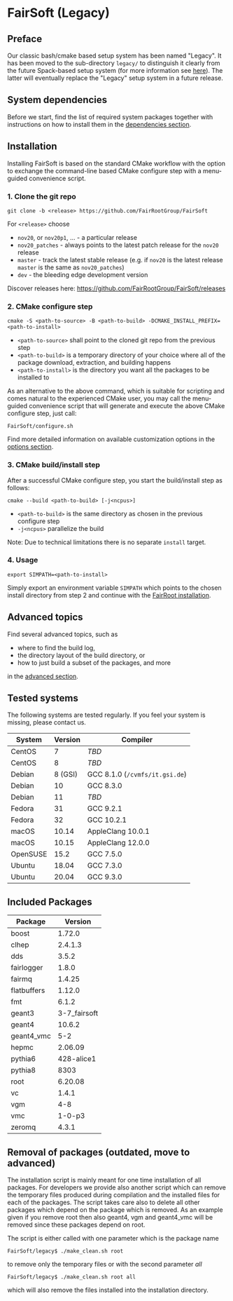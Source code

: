# FairSoft (Legacy)

## Preface

Our classic bash/cmake based setup system
has been named "Legacy". It has been moved to the
sub-directory `legacy/` to distinguish it clearly
from the future Spack-based setup system
(for more information see [here](../docs/README.md)).
The latter will eventually replace the "Legacy" setup system
in a future release.

## System dependencies

Before we start, find the list of required system packages together with instructions
on how to install them in the [dependencies section](dependencies.md).

## Installation

Installing FairSoft is based on the standard CMake workflow with the option to exchange
the command-line based CMake configure step with a menu-guided convenience script.

### 1. Clone the git repo

```
git clone -b <release> https://github.com/FairRootGroup/FairSoft
```

For `<release>` choose
* `nov20`, or `nov20p1`, ... - a particular release
* `nov20_patches` - always points to the latest patch release for the `nov20` release
* `master` - track the latest stable release (e.g. if `nov20` is the latest release `master` is the same as `nov20_patches`)
* `dev` - the bleeding edge development version

Discover releases here: https://github.com/FairRootGroup/FairSoft/releases

### 2. CMake configure step

```
cmake -S <path-to-source> -B <path-to-build> -DCMAKE_INSTALL_PREFIX=<path-to-install>
```

* `<path-to-source>` shall point to the cloned git repo from the previous step
* `<path-to-build>` is a temporary directory of your choice where all of the package download, extraction, and building happens
* `<path-to-install>` is the directory you want all the packages to be installed to

As an alternative to the above command, which is suitable for scripting and comes natural
to the experienced CMake user, you may call the menu-guided convenience script that
will generate and execute the above CMake configure step, just call:

```
FairSoft/configure.sh
```

Find more detailed information on available customization options in the [options section](options.md).

### 3. CMake build/install step

After a successful CMake configure step, you start the build/install step as follows:

```
cmake --build <path-to-build> [-j<ncpus>]
```

* `<path-to-build>` is the same directory as chosen in the previous configure step
* `-j<ncpus>` parallelize the build

Note: Due to technical limitations there is no separate `install` target.

### 4. Usage

```
export SIMPATH=<path-to-install>
```

Simply export an environment variable `SIMPATH` which points to the chosen install directory from step 2
and continue with the [FairRoot installation](https://github.com/FairRootGroup/FairRoot).

## Advanced topics

Find several advanced topics, such as
* where to find the build log,
* the directory layout of the build directory, or
* how to just build a subset of the packages, and more

in the [advanced section](advanced.md).

## Tested systems

The following systems are tested regularly. If you feel your system is missing,
please contact us.

| **System** | **Version** | **Compiler** |
| --- | --- | --- |
| CentOS | 7 | *TBD* |
| CentOS | 8 | *TBD* |
| Debian | 8 (GSI) | GCC 8.1.0 (`/cvmfs/it.gsi.de`) |
| Debian | 10 | GCC 8.3.0 |
| Debian | 11 | *TBD* |
| Fedora | 31 | GCC 9.2.1 |
| Fedora | 32 | GCC 10.2.1 |
| macOS | 10.14 | AppleClang 10.0.1 |
| macOS | 10.15 | AppleClang 12.0.0 |
| OpenSUSE | 15.2 | GCC 7.5.0 |
| Ubuntu | 18.04 | GCC 7.3.0 |
| Ubuntu | 20.04 | GCC 9.3.0 |


## Included Packages

| **Package** | **Version** |
| --- | --- |
| boost | 1.72.0 |
| clhep | 2.4.1.3 |
| dds | 3.5.2 |
| fairlogger | 1.8.0 |
| fairmq | 1.4.25 |
| flatbuffers | 1.12.0 |
| fmt | 6.1.2 |
| geant3 | 3-7_fairsoft |
| geant4 | 10.6.2 |
| geant4_vmc | 5-2 |
| hepmc | 2.06.09 |
| pythia6 | 428-alice1 |
| pythia8 | 8303 |
| root | 6.20.08 |
| vc | 1.4.1 |
| vgm | 4-8 |
| vmc | 1-0-p3 |
| zeromq | 4.3.1 |

## Removal of packages (outdated, move to advanced)

The installation script is mainly meant for one time installation of all packages.
For developers we provide also another script which can remove the temporary files
produced during compilation and the installed files for each of the packages.
The script takes care also to delete all other packages which depend on the
package which is removed. As an example given if you remove root then also
geant4, vgm and geant4_vmc will be removed since these packages depend on root.

The script is either called with one parameter which is the package name

```
FairSoft/legacy$ ./make_clean.sh root
```

to remove only the temporary files or with the second parameter _all_

```
FairSoft/legacy$ ./make_clean.sh root all
```

which will also remove the files installed into the installation directory.
